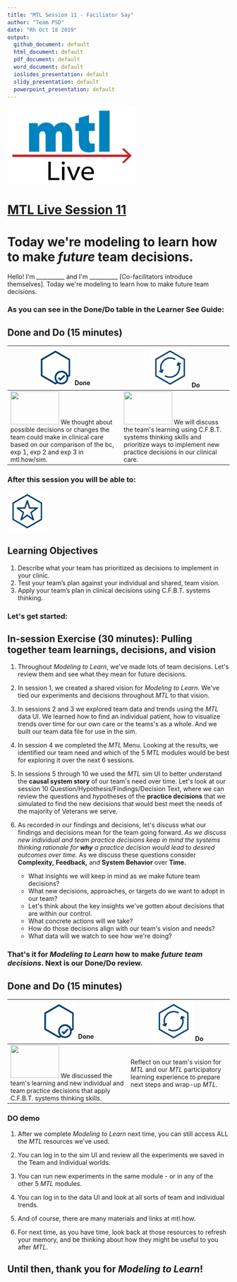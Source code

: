 ```yaml
---
title: "MTL Session 11 - Faciliator Say"
author: "Team PSD"
date: "Rh Oct 18 2019"
output: 
  github_document: default
  html_document: default
  pdf_document: default
  word_document: default
  ioslides_presentation: default
  slidy_presentation: default
  powerpoint_presentation: default
---
```


[<img src = "https://github.com/lzim/teampsd/blob/master/resources/logos/mtl_live_sq_sm.png"
     height = "175" width = "290">](https://github.com/lzim/mtl/blob/master/session11/s11_facilitator/mtl_session11_say.md)  

# [MTL Live Session 11](https://github.com/lzim/mtl/blob/master/session11/s11_facilitator/mtl_session11_say.md "MTL Live Session 11")

# Today we're modeling to learn how to make _future_ team decisions.
Hello! I'm __________ and I'm __________ [Co-facilitators introduce themselves]. Today we're modeling to learn how to make future team decisions.

### As you can see in the Done/Do table in the Learner See Guide:  

## Done and Do (15 minutes)
<!-- Do/Done Tables -->
| [<img src = "https://github.com/lzim/teampsd/blob/master/resources/icons/done.png" height = "80" width = "80">](https://github.com/lzim/mtl/blob/master/session11/s11_facilitator/mtl_session11_say.md)   **Done** | [<img src = "https://github.com/lzim/teampsd/blob/master/resources/icons/do.png" height = "90" width = "90">](https://github.com/lzim/mtl/blob/master/session11/s11_facilitator/mtl_session11_say.md)   **Do** |
| --- | --- | 
| [<img src = "https://raw.githubusercontent.com/lzim/teampsd/master/resources/logos/mtl_how_live_sm.png" height = "75" width = "110">](http://mtl.how/live)  We thought about possible decisions or changes the team could make in clinical care based on our comparison of the bc, exp 1, exp 2 and exp 3 in mtl.how/sim. | [<img src = "https://raw.githubusercontent.com/lzim/teampsd/master/resources/logos/mtl_how_sim.png" height = "75" width = "110">](http://mtl.how/sim) We will discuss the team's learning using C.F.B.T. systems thinking skills and prioritize ways to implement new practice decisions in our clinical care. | 


### After this session you will be able to:

<!-- Learning Objectives Icon --> 
[<img src = "https://github.com/lzim/teampsd/blob/master/resources/icons/learning_objectives.png" height = "90" width = "90" style ="display: inline-block"/>](https://github.com/lzim/mtl/blob/master/session11/s11_facilitator/mtl_session11_say.md)   

## Learning Objectives

1.	Describe what your team has prioritized as decisions to implement in your clinic. 
2.	Test your team’s plan against your individual and shared, team vision.
3.	Apply your team’s plan in clinical decisions using C.F.B.T. systems thinking.

### Let's get started:

## In-session Exercise (30 minutes): Pulling together team learnings, decisions, and vision

1. Throughout *Modeling to Learn*, we've made lots of team decisions. Let's review them and see what they mean for future decisions.

2. In session 1, we created a shared vision for *Modeling to Learn*. We've tied our experiments and decisions throughout *MTL* to that vision.  
   
3. In sessions 2 and 3 we explored team data and trends using the *MTL* data UI. We learned how to find an individual patient, how to visualize trends over time for our own care or the teams's as a whole. And we built our team data file for use in the sim.

4. In session 4 we completed the *MTL* Menu. Looking at the results, we identified our team need and which of the 5 *MTL* modules would be best for exploring it over the next 6 sessions.

5. In sessions 5 through 10 we used the _MTL_ sim UI to better understand the **causal system story** of our team's need over time. Let's look at our session 10 Question/Hypothesis/Findings/Decision Text, where we can review the questions and hypotheses of the **practice decisions** that we simulated to find the new decisions that would best meet the needs of the majority of Veterans we serve.
    
6. As recorded in our findings and decisions, let's discuss what our findings and decisions mean for the team going forward. _As we discuss new individual and team practice decisions keep in mind the systems thinking rationale for **why** a practice decision would lead to desired outcomes over time._ As we discuss these questions consider **Complexity,** **Feedback,** and **System Behavior** over **Time.**
   + What insights we will keep in mind as we make future team decisions?
   + What new decisions, approaches, or targets do we want to adopt in our team?  
   + Let's think about the key insights we've gotten about decisions that are within our control.
   + What concrete actions will we take?
   + How do those decisions align with our team's vision and needs?  
   + What data will we watch to see how we're doing?  

### That's it for _Modeling to Learn_ how to make _future team decisions_. Next is our Done/Do review.

## Done and Do (15 minutes)
<!-- Do/Done Tables -->
| [<img src = "https://github.com/lzim/teampsd/blob/master/resources/icons/done.png" height = "80" width = "80">](https://github.com/lzim/mtl/blob/master/session11/s11_facilitator/mtl_session11_say.md)   **Done** | [<img src = "https://github.com/lzim/teampsd/blob/master/resources/icons/do.png" height = "90" width = "90">](https://github.com/lzim/mtl/blob/master/session11/s11_facilitator/mtl_session11_say.md)   **Do** |
| --- | --- | 
| [<img src = "https://raw.githubusercontent.com/lzim/teampsd/master/resources/logos/mtl_how_sim.png" height = "75" width = "110">](http://mtl.how/sim) We discussed the team's learning and new individual and team practice decisions that apply C.F.B.T. systems thinking skills. | Reflect on our team's vision for _MTL_ and our _MTL_ participatory learning experience to prepare next steps and wrap-up _MTL_.| 
 
### DO demo

1. After we complete *Modeling to Learn* next time, you can still access ALL the *MTL* resources we've used.

2. You can log in to the sim UI and review all the experiments we saved in the Team and Individual worlds. 

3. You can run new experiments in the same module - or in any of the other 5 _MTL_ modules.

4. You can log in to the data UI and look at all sorts of team and individual trends.

5. And of course, there are many materials and links at mtl.how.

6. For next time, as you have time, look back at those resources to refresh your memory, and be thinking about how they might be useful to you after *MTL*.

## Until then, thank you for *Modeling to Learn*!
